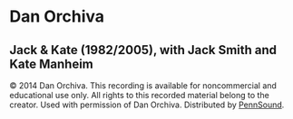 Dan Orchiva
===========

<span class="title">Jack & Kate</span> (1982/2005), with Jack Smith and Kate Manheim
------------------------------------------------------------------------------------

© 2014 Dan Orchiva. This recording is available for noncommercial and educational use only. All rights to this recorded material belong to the creator. Used with permission of Dan Orchiva. Distributed by [PennSound](http://writing.upenn.edu/pennsound/index.html).
